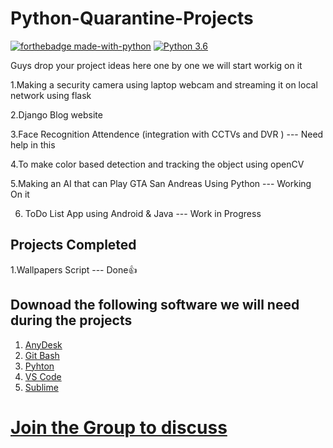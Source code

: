 # Python-Quarantine-Projects

[![forthebadge made-with-python](http://ForTheBadge.com/images/badges/made-with-python.svg)](https://www.python.org/)                  [![Python 3.6](https://img.shields.io/badge/python-3.6-blue.svg)](https://www.python.org/downloads/release/python-360/)   

Guys drop your project ideas here one by one we will start workig on it

1.Making a security camera using laptop webcam and streaming it on local network using flask

2.Django Blog website

3.Face Recognition Attendence (integration with CCTVs and DVR ) --- Need help in this

4.To make color based detection and tracking the object using openCV 

5.Making an AI that can Play GTA San Andreas Using Python --- Working On it

6. ToDo List App using Android & Java --- Work in Progress

## Projects Completed 

1.Wallpapers Script --- Done👍

## Downoad the following software we will need during the projects

1. [AnyDesk](https://anydesk.com/en/downloads) 
2. [Git Bash](https://git-scm.com/download)
3. [Pyhton](https://www.python.org/)
4. [VS Code](https://code.visualstudio.com/)
5. [Sublime](https://www.sublimetext.com/)
# [Join the Group to discuss](https://chat.whatsapp.com/HBZwGwcRP3QBqeIRIMEc5i)
